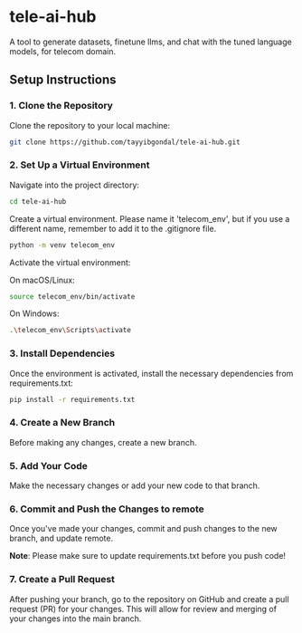 # tele-ai-hub
A tool to generate datasets, finetune llms, and chat with the tuned language models, for telecom domain.

## Setup Instructions
### 1. Clone the Repository
Clone the repository to your local machine:

```bash
git clone https://github.com/tayyibgondal/tele-ai-hub.git
```


### 2. Set Up a Virtual Environment
Navigate into the project directory:

```bash
cd tele-ai-hub
```

Create a virtual environment. Please name it 'telecom_env', but if you use a different name, remember to add it to the .gitignore file.

```bash
python -m venv telecom_env
```

Activate the virtual environment:

On macOS/Linux:

```bash
source telecom_env/bin/activate
```

On Windows:
```bash
.\telecom_env\Scripts\activate

```

### 3. Install Dependencies

Once the environment is activated, install the necessary dependencies from requirements.txt:

```bash
pip install -r requirements.txt
```

### 4. Create a New Branch
Before making any changes, create a new branch.

### 5. Add Your Code
Make the necessary changes or add your new code to that branch.

### 6. Commit and Push the Changes to remote
Once you've made your changes, commit and push changes to the new branch, and update remote.

**Note**: Please make sure to update requirements.txt before you push code!

### 7. Create a Pull Request
After pushing your branch, go to the repository on GitHub and create a pull request (PR) for your changes. This will allow for review and merging of your changes into the main branch.